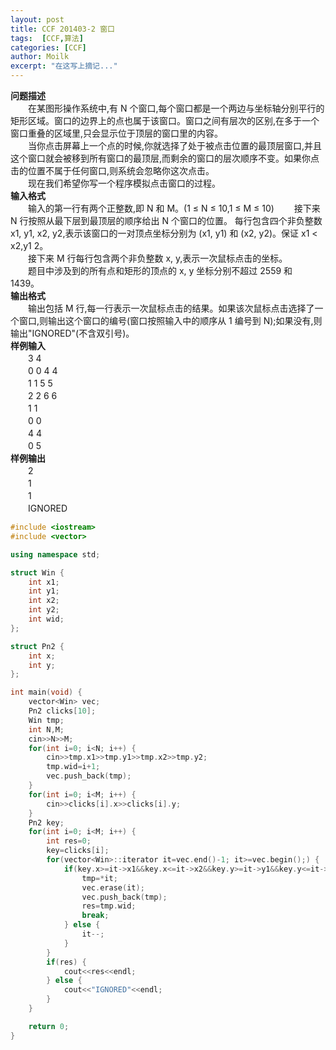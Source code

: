 ```yaml
---
layout: post
title: CCF 201403-2 窗口
tags:  [CCF,算法]
categories: [CCF]
author: Moilk
excerpt: "在这写上摘记..."
---
```


**问题描述**  
　　在某图形操作系统中,有 N 个窗口,每个窗口都是一个两边与坐标轴分别平行的矩形区域。窗口的边界上的点也属于该窗口。窗口之间有层次的区别,在多于一个窗口重叠的区域里,只会显示位于顶层的窗口里的内容。  
　　当你点击屏幕上一个点的时候,你就选择了处于被点击位置的最顶层窗口,并且这个窗口就会被移到所有窗口的最顶层,而剩余的窗口的层次顺序不变。如果你点击的位置不属于任何窗口,则系统会忽略你这次点击。  
　　现在我们希望你写一个程序模拟点击窗口的过程。  
**输入格式**  
　　输入的第一行有两个正整数,即 N 和 M。(1 ≤ N ≤ 10,1 ≤ M ≤ 10)
　　接下来 N 行按照从最下层到最顶层的顺序给出 N 个窗口的位置。  每行包含四个非负整数 x1, y1, x2, y2,表示该窗口的一对顶点坐标分别为 (x1, y1) 和 (x2, y2)。保证 x1 < x2,y1 2。  
　　接下来 M 行每行包含两个非负整数 x, y,表示一次鼠标点击的坐标。  
　　题目中涉及到的所有点和矩形的顶点的 x, y 坐标分别不超过 2559 和　　1439。  
**输出格式**  
　　输出包括 M 行,每一行表示一次鼠标点击的结果。如果该次鼠标点击选择了一个窗口,则输出这个窗口的编号(窗口按照输入中的顺序从 1 编号到 N);如果没有,则输出"IGNORED"(不含双引号)。  
**样例输入**  
　　3 4  
　　0 0 4 4  
　　1 1 5 5  
　　2 2 6 6  
　　1 1  
　　0 0  
　　4 4  
　　0 5  
**样例输出**  
　　2  
　　1  
　　1  
　　IGNORED  

```cpp
#include <iostream>
#include <vector>

using namespace std;

struct Win {
	int x1;
	int y1;
	int x2;
	int y2;
	int wid;
};

struct Pn2 {
	int x;
	int y;
};

int main(void) {
	vector<Win> vec;
	Pn2 clicks[10];
	Win tmp;
	int N,M;
	cin>>N>>M;
	for(int i=0; i<N; i++) {
		cin>>tmp.x1>>tmp.y1>>tmp.x2>>tmp.y2;
		tmp.wid=i+1;
		vec.push_back(tmp);
	}
	for(int i=0; i<M; i++) {
		cin>>clicks[i].x>>clicks[i].y;
	}
	Pn2 key;
	for(int i=0; i<M; i++) {
		int res=0;
		key=clicks[i];
		for(vector<Win>::iterator it=vec.end()-1; it>=vec.begin();) {
			if(key.x>=it->x1&&key.x<=it->x2&&key.y>=it->y1&&key.y<=it->y2) {
				tmp=*it;
				vec.erase(it);
				vec.push_back(tmp);
				res=tmp.wid;
				break;
			} else {
				it--;
			}
		}
		if(res) {
			cout<<res<<endl;
		} else {
			cout<<"IGNORED"<<endl;
		}
	}

	return 0;
}

```
